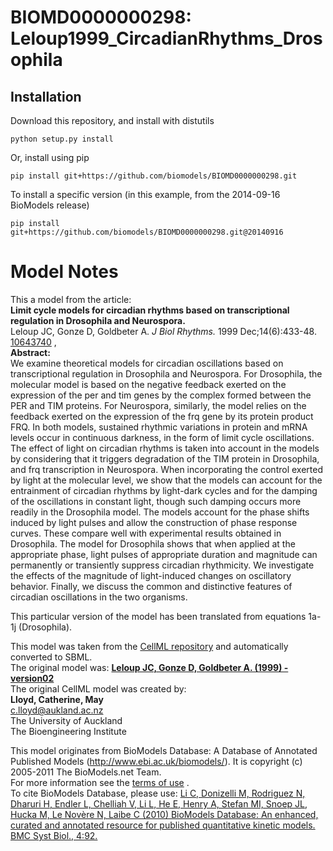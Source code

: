 # BIOMD0000000298: Leloup1999_CircadianRhythms_Drosophila

## Installation

Download this repository, and install with distutils

`python setup.py install`

Or, install using pip

`pip install git+https://github.com/biomodels/BIOMD0000000298.git`

To install a specific version (in this example, from the 2014-09-16 BioModels release)

`pip install git+https://github.com/biomodels/BIOMD0000000298.git@20140916`


# Model Notes


This a model from the article:  
**Limit cycle models for circadian rhythms based on transcriptional regulation in Drosophila and Neurospora.**   
Leloup JC, Gonze D, Goldbeter A. _J Biol Rhythms._ 1999 Dec;14(6):433-48.
[10643740](http://www.ncbi.nlm.nih.gov/pubmed/10643740) ,  
**Abstract:**   
We examine theoretical models for circadian oscillations based on
transcriptional regulation in Drosophila and Neurospora. For Drosophila, the
molecular model is based on the negative feedback exerted on the expression of
the per and tim genes by the complex formed between the PER and TIM proteins.
For Neurospora, similarly, the model relies on the feedback exerted on the
expression of the frq gene by its protein product FRQ. In both models,
sustained rhythmic variations in protein and mRNA levels occur in continuous
darkness, in the form of limit cycle oscillations. The effect of light on
circadian rhythms is taken into account in the models by considering that it
triggers degradation of the TIM protein in Drosophila, and frq transcription
in Neurospora. When incorporating the control exerted by light at the
molecular level, we show that the models can account for the entrainment of
circadian rhythms by light-dark cycles and for the damping of the oscillations
in constant light, though such damping occurs more readily in the Drosophila
model. The models account for the phase shifts induced by light pulses and
allow the construction of phase response curves. These compare well with
experimental results obtained in Drosophila. The model for Drosophila shows
that when applied at the appropriate phase, light pulses of appropriate
duration and magnitude can permanently or transiently suppress circadian
rhythmicity. We investigate the effects of the magnitude of light-induced
changes on oscillatory behavior. Finally, we discuss the common and
distinctive features of circadian oscillations in the two organisms.

This particular version of the model has been translated from equations 1a-1j
(Drosophila).

This model was taken from the [CellML
repository](http://www.cellml.org/models) and automatically converted to SBML.  
The original model was: [ **Leloup JC, Gonze D, Goldbeter A. (1999) -
version02**
](http://www.cellml.org/models/leloup_gonze_goldbeter_1999_version02)  
The original CellML model was created by:  
**Lloyd, Catherine, May**   
c.lloyd@aukland.ac.nz  
The University of Auckland  
The Bioengineering Institute  

This model originates from BioModels Database: A Database of Annotated
Published Models (http://www.ebi.ac.uk/biomodels/). It is copyright (c)
2005-2011 The BioModels.net Team.  
For more information see the [terms of
use](http://www.ebi.ac.uk/biomodels/legal.html) .  
To cite BioModels Database, please use: [Li C, Donizelli M, Rodriguez N,
Dharuri H, Endler L, Chelliah V, Li L, He E, Henry A, Stefan MI, Snoep JL,
Hucka M, Le Novère N, Laibe C (2010) BioModels Database: An enhanced, curated
and annotated resource for published quantitative kinetic models. BMC Syst
Biol., 4:92.](http://www.ncbi.nlm.nih.gov/pubmed/20587024)


